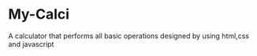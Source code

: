 # My-Calci
A calculator that performs all basic operations designed by using html,css and javascript
